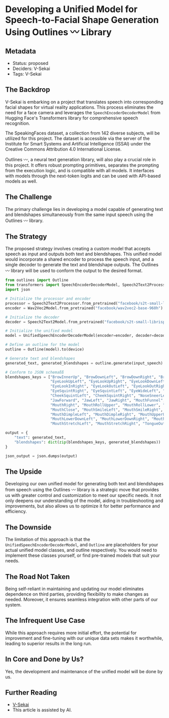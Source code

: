 # Developing a Unified Model for Speech-to-Facial Shape Generation Using Outlines 〰 Library

## Metadata

- Status: proposed
- Deciders: V-Sekai
- Tags: V-Sekai

## The Backdrop

V-Sekai is embarking on a project that translates speech into corresponding facial shapes for virtual reality applications. This process eliminates the need for a face camera and leverages the `SpeechEncoderDecoderModel` from Hugging Face's Transformers library for comprehensive speech recognition.

The SpeakingFaces dataset, a collection from 142 diverse subjects, will be utilized for this project. The dataset is accessible via the server of the Institute for Smart Systems and Artificial Intelligence (ISSAI) under the Creative Commons Attribution 4.0 International License.

Outlines 〰, a neural text generation library, will also play a crucial role in this project. It offers robust prompting primitives, separates the prompting from the execution logic, and is compatible with all models. It interfaces with models through the next-token logits and can be used with API-based models as well.

## The Challenge

The primary challenge lies in developing a model capable of generating text and blendshapes simultaneously from the same input speech using the Outlines 〰 library.

## The Strategy

The proposed strategy involves creating a custom model that accepts speech as input and outputs both text and blendshapes. This unified model would incorporate a shared encoder to process the speech input, and a single decoder to generate the text and blendshape outputs. The Outlines 〰 library will be used to conform the output to the desired format.

```python
from outlines import Outline
from transformers import SpeechEncoderDecoderModel, Speech2Text2Processor, Wav2Vec2Model
import json

# Initialize the processor and encoder
processor = Speech2Text2Processor.from_pretrained("facebook/s2t-small-librispeech-asr")
encoder = Wav2Vec2Model.from_pretrained("facebook/wav2vec2-base-960h")

# Initialize the decoder
decoder = Speech2Text2Model.from_pretrained("facebook/s2t-small-librispeech-asr")

# Initialize the unified model
model = UnifiedSpeechEncoderDecoderModel(encoder=encoder, decoder=decoder)

# Define an outline for the model
outline = Outline(model).to(device)

# Generate text and blendshapes
generated_text, generated_blendshapes = outline.generate(input_speech)

# Conform to JSON schemaßß
blendshapes_keys = ["BrowInnerUp", "BrowDownLeft", "BrowDownRight", "BrowOuterUpLeft", "BrowOuterUpRight",
                    "EyeLookUpLeft", "EyeLookUpRight", "EyeLookDownLeft", "EyeLookDownRight", "EyeLookInLeft",
                    "EyeLookInRight", "EyeLookOutLeft", "EyeLookOutRight", "EyeBlinkLeft", "EyeBlinkRight",
                    "EyeSquintRight", "EyeSquintLeft", "EyeWideLeft", "EyeWideRight", "CheekPuff",
                    "CheekSquintLeft", "CheekSquintRight", "NoseSneerLeft", "NoseSneerRight", "JawOpen",
                    "JawForward", "JawLeft", "JawRight", "MouthFunnel", "MouthPucker", "MouthLeft",
                    "MouthRight", "MouthRollUpper", "MouthRollLower", "MouthShrugUpper", "MouthShrugLower",
                    "MouthClose", "MouthSmileLeft", "MouthSmileRight", "MouthFrownLeft", "MouthFrownRight",
                    "MouthDimpleLeft", "MouthDimpleRight", "MouthUpperUpLeft", "MouthUpperUpRight",
                    "MouthLowerDownLeft", "MouthLowerDownRight", "MouthPressLeft", "MouthPressRight",
                    "MouthStretchLeft", "MouthStretchRight", "TongueOut"]

output = {
    "text": generated_text,
    "blendshapes": dict(zip(blendshapes_keys, generated_blendshapes))
}

json_output = json.dumps(output)
```

## The Upside

Developing our own unified model for generating both text and blendshapes from speech using the Outlines 〰 library is a strategic move that provides us with greater control and customization to meet our specific needs. It not only deepens our understanding of the model, aiding in troubleshooting and improvements, but also allows us to optimize it for better performance and efficiency.

## The Downside

The limitation of this approach is that the `UnifiedSpeechEncoderDecoderModel`, and `Outline` are placeholders for your actual unified model classes, and outline respectively. You would need to implement these classes yourself, or find pre-trained models that suit your needs.

## The Road Not Taken

Being self-reliant in maintaining and updating our model eliminates dependence on third parties, providing flexibility to make changes as needed. Moreover, it ensures seamless integration with other parts of our system.

## The Infrequent Use Case

While this approach requires more initial effort, the potential for improvement and fine-tuning with our unique data sets makes it worthwhile, leading to superior results in the long run.

## In Core and Done by Us?

Yes, the development and maintenance of the unified model will be done by us.

## Further Reading

- [V-Sekai](https://v-sekai.org/)
- This article is assisted by AI.